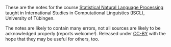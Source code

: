 These are the notes for the course 
[Statistical Natural Language Processing](https://snlp2019.github.io/)
taught in International Studies in Computational Linguistics (ISCL),
University of Tübingen.

The notes are likely to contain many errors,
not all sources are likely to be acknowledged properly (reports welcome!).
Released under [CC-BY](https://creativecommons.org/licenses/by/4.0/)
with the hope that they may be useful for others, too.
